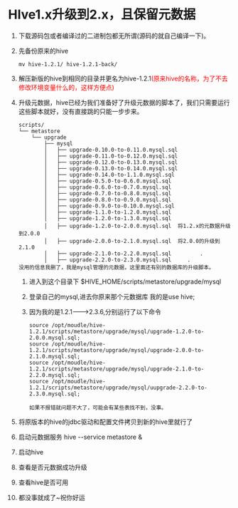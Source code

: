 # HIve1.x升级到2.x，且保留元数据

1. 下载源码包或者编译过的二进制包都无所谓(源码的就自己编译一下)。

2. 先备份原来的hive

   ```shell
   mv hive-1.2.1/ hive-1.2.1-back/
   ```

3. 解压新版的hive到相同的目录并更名为hive-1.2.1<font color="red">(原来hive的名称，为了不去修改环境变量什么的，这样方便点)</font>

4. 升级元数据，hive已经为我们准备好了升级元数据的脚本了，我们只需要运行这些脚本就好，没有直接跳的只能一步步来。

   ```
   scripts/
   └── metastore
       └── upgrade
           ├── mysql
           │   ├── upgrade-0.10.0-to-0.11.0.mysql.sql
           │   ├── upgrade-0.11.0-to-0.12.0.mysql.sql
           │   ├── upgrade-0.12.0-to-0.13.0.mysql.sql
           │   ├── upgrade-0.13.0-to-0.14.0.mysql.sql
           │   ├── upgrade-0.14.0-to-1.1.0.mysql.sql
           │   ├── upgrade-0.5.0-to-0.6.0.mysql.sql
           │   ├── upgrade-0.6.0-to-0.7.0.mysql.sql
           │   ├── upgrade-0.7.0-to-0.8.0.mysql.sql
           │   ├── upgrade-0.8.0-to-0.9.0.mysql.sql
           │   ├── upgrade-0.9.0-to-0.10.0.mysql.sql
           │   ├── upgrade-1.1.0-to-1.2.0.mysql.sql
           │   ├── upgrade-1.2.0-to-1.3.0.mysql.sql
           │   ├── upgrade-1.2.0-to-2.0.0.mysql.sql  将1.2.x的元数据升级到2.0.0
           │   ├── upgrade-2.0.0-to-2.1.0.mysql.sql  将2.0.0的升级到2.1.0
           │   ├── upgrade-2.1.0-to-2.2.0.mysql.sql 		.
           │   ├── upgrade-2.2.0-to-2.3.0.mysql.sql		.
   没用的信息我删了，我是mysql管理的元数据，这里面还有别的数据库的升级脚本。
   ```

   1. 进入到这个目录下   $HIVE_HOME/scripts/metastore/upgrade/mysql

   2. 登录自己的mysql,进去你原来那个元数据库   我的是use hive;

   3. 因为我的是1.2.1--->2.3.6,分别运行了以下命令

      ```
      source /opt/moudle/hive-1.2.1/scripts/metastore/upgrade/mysql/upgrade-1.2.0-to-2.0.0.mysql.sql;
      source /opt/moudle/hive-1.2.1/scripts/metastore/upgrade/mysql/upgrade-2.0.0-to-2.1.0.mysql.sql;
      source /opt/moudle/hive-1.2.1/scripts/metastore/upgrade/mysql/upgrade-2.1.0-to-2.2.0.mysql.sql;
      source /opt/moudle/hive-1.2.1/scripts/metastore/upgrade/mysql/uupgrade-2.2.0-to-2.3.0.mysql.sql;
      
      如果不报错就问题不大了，可能会有某些表找不到，没事。
      ```

5. 将原版本的hive的jdbc驱动和配置文件拷贝到新的hive里就行了

6. 启动元数据服务 hive --service metastore &

7. 启动hive

8. 查看是否元数据成功升级

9. 查看hive是否可用

10. 都没事就成了~祝你好运